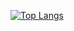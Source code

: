 [![Top Langs](https://github-readme-stats.vercel.app/api/top-langs/?username=kotoff-studio&hide=c++,c,java,objective-c)](https://github.com/anuraghazra/github-readme-stats)
